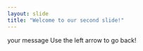 ```yaml
---
layout: slide
title: "Welcome to our second slide!"
---
```

your message 
Use the left arrow to go back!

